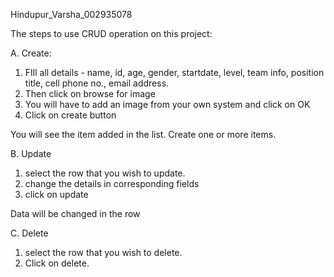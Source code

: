 Hindupur_Varsha_002935078


The steps to use CRUD operation on this project:

A. Create:
1. FIll all details - name, id, age, gender, startdate, level, team info, position title, cell phone no., email address.
2. Then click on browse for image
3. You will have to add an image from your own system and click on OK
4. Click on create button

You will see the item added in the list. Create one or more items.

B. Update

1. select the row that you wish to update.
2. change the details in corresponding fields
3. click on update

Data will be changed in the row

C. Delete 

1. select the row that you wish to delete.
2. Click on delete.
